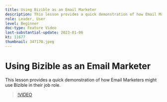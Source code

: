 ```yaml
---
title: Using Bizible as an Email Marketer
description: This lesson provides a quick demonstration of how Email Marketers might use Bizible in their job role.
role: Leader, User
level: Beginner
doc-type: Feature Video
last-substantial-update: 2023-01-06
kt: 11677
thumbnail: 347170.jpeg
---
```


# Using Bizible as an Email Marketer

This lesson provides a quick demonstration of how Email Marketers might use Bizible in their job role.

>[!VIDEO](https://video.tv.adobe.com/v/347170/?quality=12&learn=on)
